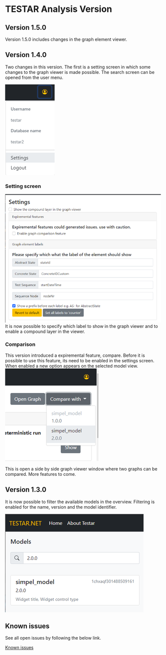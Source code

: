 # TESTAR Analysis Version 

## Version 1.5.0
Version 1.5.0 includes changes in the graph element viewer. 

## Version 1.4.0
Two changes in this version. The first is a setting screen in which some changes to the graph viewer is made possible. The search screen can be opened from the user menu.

![Open Settings](images/user-menu.png)

### Setting screen

![Settings](images/settings-140.png)
It is now possible to specify which label to show in the graph viewer and to enable a compound layer in the viewer.

### Comparison
This version introduced a expiremental feature, compare. Before it is possible to use this feature, its need to be enabled in the settings screen. When enabled a new option appears on the selected model view. 
![compare viewer](images/compare-option.png)

This is open a side by side graph viewer window where two graphs can be compared. More features to come.


## Version 1.3.0
It is now possible to filter the available models in the overview. Filtering is enabled for the name, version and the model identifier. 

![Search](images/search.png)

## Known issues
See all open issues by following the below link.

[Known issues](https://github.com/TESTARtool/ChangeDetection.NET/labels/known-issue)

